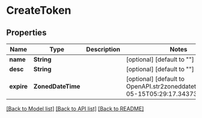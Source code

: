 # CreateToken


## Properties
Name | Type | Description | Notes
------------ | ------------- | ------------- | -------------
**name** | **String** |  | [optional] [default to ""]
**desc** | **String** |  | [optional] [default to ""]
**expire** | **ZonedDateTime** |  | [optional] [default to OpenAPI.str2zoneddatetime("2025-05-15T05:29:17.343737Z")]


[[Back to Model list]](../README.md#models) [[Back to API list]](../README.md#api-endpoints) [[Back to README]](../README.md)


